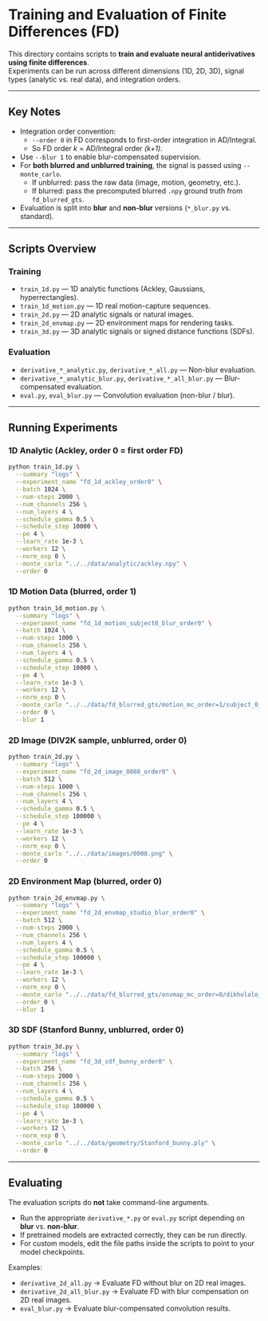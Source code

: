 # Training and Evaluation of Finite Differences (FD)

This directory contains scripts to **train and evaluate neural antiderivatives using finite differences**.  
Experiments can be run across different dimensions (1D, 2D, 3D), signal types (analytic vs. real data), and integration orders.

---

## Key Notes
- Integration order convention:  
  - `--order 0` in FD corresponds to first-order integration in AD/Integral.  
  - So FD order *k* = AD/Integral order *(k+1)*.  
- Use `--blur 1` to enable blur-compensated supervision.  
- For **both blurred and unblurred training**, the signal is passed using `--monte_carlo`.  
  - If unblurred: pass the raw data (image, motion, geometry, etc.).  
  - If blurred: pass the precomputed blurred `.npy` ground truth from `fd_blurred_gts`.  
- Evaluation is split into **blur** and **non-blur** versions (`*_blur.py` vs. standard).  

---

## Scripts Overview

### Training
- `train_1d.py` — 1D analytic functions (Ackley, Gaussians, hyperrectangles).  
- `train_1d_motion.py` — 1D real motion-capture sequences.  
- `train_2d.py` — 2D analytic signals or natural images.  
- `train_2d_envmap.py` — 2D environment maps for rendering tasks.  
- `train_3d.py` — 3D analytic signals or signed distance functions (SDFs).  

### Evaluation
- `derivative_*_analytic.py`, `derivative_*_all.py` — Non-blur evaluation.  
- `derivative_*_analytic_blur.py`, `derivative_*_all_blur.py` — Blur-compensated evaluation.  
- `eval.py`, `eval_blur.py` — Convolution evaluation (non-blur / blur).  

---

## Running Experiments

### 1D Analytic (Ackley, order 0 = first order FD)
```bash
python train_1d.py \
  --summary "logs" \
  --experiment_name "fd_1d_ackley_order0" \
  --batch 1024 \
  --num-steps 2000 \
  --num_channels 256 \
  --num_layers 4 \
  --schedule_gamma 0.5 \
  --schedule_step 10000 \
  --pe 4 \
  --learn_rate 1e-3 \
  --workers 12 \
  --norm_exp 0 \
  --monte_carlo "../../data/analytic/ackley.npy" \
  --order 0
```

### 1D Motion Data (blurred, order 1)
```bash
python train_1d_motion.py \
  --summary "logs" \
  --experiment_name "fd_1d_motion_subject0_blur_order0" \
  --batch 1024 \
  --num-steps 1000 \
  --num_channels 256 \
  --num_layers 4 \
  --schedule_gamma 0.5 \
  --schedule_step 10000 \
  --pe 4 \
  --learn_rate 1e-3 \
  --workers 12 \
  --norm_exp 0 \
  --monte_carlo "../../data/fd_blurred_gts/motion_mc_order=1/subject_0_motion1d_order_1_minimal_0.04_samples_100000.npy" \
  --order 0 \
  --blur 1
```

### 2D Image (DIV2K sample, unblurred, order 0)
```bash
python train_2d.py \
  --summary "logs" \
  --experiment_name "fd_2d_image_0008_order0" \
  --batch 512 \
  --num-steps 1000 \
  --num_channels 256 \
  --num_layers 4 \
  --schedule_gamma 0.5 \
  --schedule_step 100000 \
  --pe 4 \
  --learn_rate 1e-3 \
  --workers 12 \
  --norm_exp 0 \
  --monte_carlo "../../data/images/0008.png" \
  --order 0
```

### 2D Environment Map (blurred, order 0)
```bash
python train_2d_envmap.py \
  --summary "logs" \
  --experiment_name "fd_2d_envmap_studio_blur_order0" \
  --batch 512 \
  --num-steps 2000 \
  --num_channels 256 \
  --num_layers 4 \
  --schedule_gamma 0.5 \
  --schedule_step 100000 \
  --pe 4 \
  --learn_rate 1e-3 \
  --workers 12 \
  --norm_exp 0 \
  --monte_carlo "../../data/fd_blurred_gts/envmap_mc_order=0/dikhololo_night_1k_2d_order_0_minimal_0.04_samples_200000.npy" \
  --order 0 \
  --blur 1
```

### 3D SDF (Stanford Bunny, unblurred, order 0)
```bash
python train_3d.py \
  --summary "logs" \
  --experiment_name "fd_3d_sdf_bunny_order0" \
  --batch 256 \
  --num-steps 2000 \
  --num_channels 256 \
  --num_layers 4 \
  --schedule_gamma 0.5 \
  --schedule_step 100000 \
  --pe 4 \
  --learn_rate 1e-3 \
  --workers 12 \
  --norm_exp 0 \
  --monte_carlo "../../data/geometry/Stanford_bunny.ply" \
  --order 0
```

---

## Evaluating

The evaluation scripts do **not** take command-line arguments.  

- Run the appropriate `derivative_*.py` or `eval.py` script depending on **blur** vs. **non-blur**.  
- If pretrained models are extracted correctly, they can be run directly.  
- For custom models, edit the file paths inside the scripts to point to your model checkpoints.  

Examples:  
- `derivative_2d_all.py` → Evaluate FD without blur on 2D real images.  
- `derivative_2d_all_blur.py` → Evaluate FD with blur compensation on 2D real images.  
- `eval_blur.py` → Evaluate blur-compensated convolution results.  
